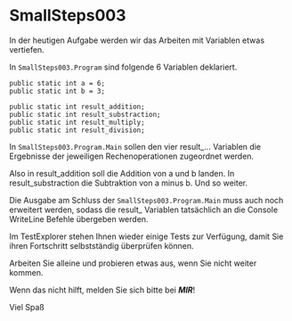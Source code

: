 # SmallSteps003

In der heutigen Aufgabe werden wir das Arbeiten mit Variablen etwas vertiefen. 

In ```SmallSteps003.Program``` sind folgende 6 Variablen deklariert. 

```CSharp
public static int a = 6;
public static int b = 3;

public static int result_addition;
public static int result_substraction;
public static int result_multiply;
public static int result_division;
```

In ```SmallSteps003.Program.Main``` sollen den vier result_... Variablen die Ergebnisse der jeweiligen Rechenoperationen zugeordnet werden.

Also in result_addition soll die Addition von a und b landen. In result_substraction die Subtraktion von a minus b. Und so weiter.

Die Ausgabe am Schluss der ```SmallSteps003.Program.Main``` muss auch noch erweitert werden, sodass die result_ Variablen tatsächlich an die Console WriteLine Befehle übergeben werden.

Im TestExplorer stehen Ihnen wieder einige Tests zur Verfügung, damit Sie ihren Fortschritt selbstständig überprüfen können.

Arbeiten Sie alleine und probieren etwas aus, wenn Sie nicht weiter kommen.

Wenn das nicht hilft, melden Sie sich bitte bei ___MIR___!

Viel Spaß




